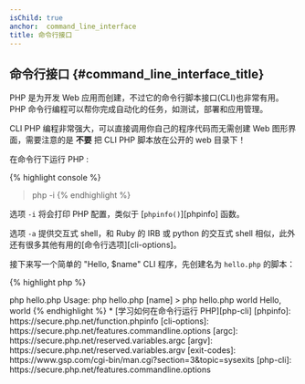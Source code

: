```yaml
---
isChild: true
anchor:  command_line_interface
title: 命令行接口
---
```


## 命令行接口 {#command_line_interface_title}

PHP 是为开发 Web 应用而创建，不过它的命令行脚本接口(CLI)也非常有用。PHP 命令行编程可以帮你完成自动化的任务，如测试，部署和应用管理。

CLI PHP 编程非常强大，可以直接调用你自己的程序代码而无需创建 Web 图形界面，需要注意的是 **不要** 把 CLI PHP 脚本放在公开的 web 目录下！

在命令行下运行 PHP :

{% highlight console %}
> php -i
{% endhighlight %}

选项 `-i` 将会打印 PHP 配置，类似于 [`phpinfo()`][phpinfo] 函数。

选项 `-a` 提供交互式 shell，和 Ruby 的 IRB 或 python 的交互式 shell 相似，此外还有很多其他有用的[命令行选项][cli-options]。

接下来写一个简单的 "Hello, $name" CLI 程序，先创建名为 `hello.php` 的脚本：

{% highlight php %}
<?php
if($argc != 2) {
    echo "Usage: php hello.php [name].\n";
    exit(1);
}
$name = $argv[1];
echo "Hello, $name\n";
{% endhighlight %}

PHP 会在脚本运行时根据参数设置两个特殊的变量，[`$argc`][argc] 是一个整数，表示参数*个数*，[`$argv`][argv] 是一个数组变量，包含每个参数的*值*，
它的第一个元素一直是 PHP 脚本的名称，如本例中为 `hello.php`。

命令运行失败时，可以通过 `exit()` 表达式返回一个非 0 整数来通知 shell，常用的 exit 返回码可以查看[列表][exit-codes].

运行上面的脚本，在命令行输入：

{% highlight console %}
> php hello.php
Usage: php hello.php [name]
> php hello.php world
Hello, world
{% endhighlight %}

 * [学习如何在命令行运行 PHP][php-cli]

[phpinfo]: https://secure.php.net/function.phpinfo
[cli-options]: https://secure.php.net/features.commandline.options
[argc]: https://secure.php.net/reserved.variables.argc
[argv]: https://secure.php.net/reserved.variables.argv
[exit-codes]: https://www.gsp.com/cgi-bin/man.cgi?section=3&amp;topic=sysexits
[php-cli]: https://secure.php.net/features.commandline.options
